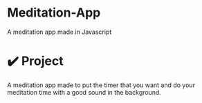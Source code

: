 # Meditation-App
 A meditation app made in Javascript

# ✔️ Project
A meditation app made to put the timer that you want and do your meditation time with a good sound in the background.